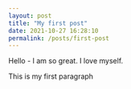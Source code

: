 ```yaml
---
layout: post
title: "My first post"
date: 2021-10-27 16:28:10
permalink: /posts/first-post
---
```


Hello - I am so great. I love myself.

This is my first paragraph
